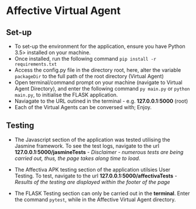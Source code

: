 # Affective Virtual Agent 

## Set-up

- To set-up the environment for the application, ensure you have Python 3.5> installed on your machine.
- Once installed, run the following command `pip install -r requirements.txt`
- Access the config.py file in the directory root, here, alter the variable `packageDir` to the full path of the root directory (Virtual Agent)
- Open terminal/command prompt on your machine (navigate to Virtual Agent Directory), and enter the following command `py main.py` or `python main.py`, to initialise the FLASK application.
- Naviagate to the URL outined in the terminal - e.g. **127.0.0.1:5000** (root)
- Each of the Virtual Agents can be conversed with; Enjoy.

## Testing 

- The Javascript section of the application was tested utilising the Jasmine framework. To see the test logs, navigate to the url **127.0.0.1:5000/jasmineTests** - *Disclaimer - numerous tests are being carried out, thus, the page takes along time to load*.

- The Affectiva APK testing section of the application utilsies User Testing. To test, navigate to the url **127.0.0.1:5000/affectivaTests** - *Results of the testing are displayed within the footer of the page*

- The FLASK Testing section can only be carried out in the **terminal**. Enter the command `pytest`, while in the Affective Virtual Agent directory.